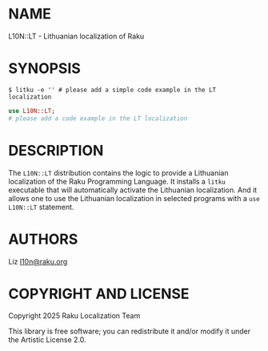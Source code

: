 NAME
====

L10N::LT - Lithuanian localization of Raku

SYNOPSIS
========

    $ litku -e '' # please add a simple code example in the LT localization

```raku
use L10N::LT;
# please add a code example in the LT localization
```

DESCRIPTION
===========

The `L10N::LT` distribution contains the logic to provide a Lithuanian localization of the Raku Programming Language. It installs a `litku` executable that will automatically activate the Lithuanian localization. And it allows one to use the Lithuanian localization in selected programs with a `use L10N::LT` statement.

AUTHORS
=======

Liz <l10n@raku.org>

COPYRIGHT AND LICENSE
=====================

Copyright 2025 Raku Localization Team

This library is free software; you can redistribute it and/or modify it under the Artistic License 2.0.

